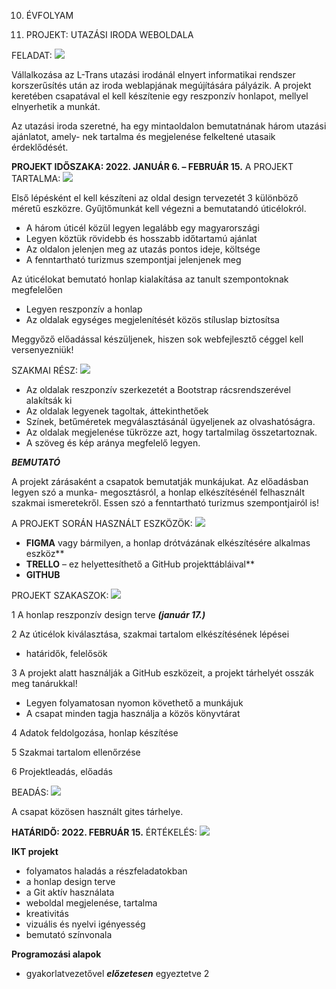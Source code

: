 ﻿10. ÉVFOLYAM

3. PROJEKT: UTAZÁSI IRODA WEBOLDALA 

FELADAT: ![](Aspose.Words.47740368-7a10-4359-95c7-b333bb0194e4.001.png)

Vállalkozása az L-Trans utazási irodánál elnyert informatikai rendszer korszerűsítés után az iroda weblapjának megújítására pályázik. A projekt keretében csapatával el kell készítenie egy reszponzív honlapot, mellyel elnyerhetik a munkát.  

Az utazási iroda szeretné, ha egy mintaoldalon bemutatnának három utazási ajánlatot, amely- nek tartalma és megjelenése felkeltené utasaik érdeklődését.  

**PROJEKT IDŐSZAKA: 2022. JANUÁR 6. – FEBRUÁR 15.** A PROJEKT TARTALMA: ![](Aspose.Words.47740368-7a10-4359-95c7-b333bb0194e4.002.png)

Első lépésként el kell készíteni az oldal design tervezetét 3 különböző méretű eszközre. Gyűjtőmunkát kell végezni a bemutatandó úticélokról. 

- A három úticél közül legyen legalább egy magyarországi 
- Legyen köztük rövidebb és hosszabb időtartamú ajánlat 
- Az oldalon jelenjen meg az utazás pontos ideje, költsége 
- A fenntartható turizmus szempontjai jelenjenek meg 

Az úticélokat bemutató honlap kialakítása az tanult szempontoknak megfelelően 

- Legyen reszponzív a honlap 
- Az oldalak egységes megjelenítését közös stíluslap biztosítsa 

Meggyőző előadással készüljenek, hiszen sok webfejlesztő céggel kell versenyezniük! 

SZAKMAI RÉSZ: ![](Aspose.Words.47740368-7a10-4359-95c7-b333bb0194e4.003.png)

- Az oldalak reszponzív szerkezetét a Bootstrap rácsrendszerével alakítsák ki 
- Az oldalak legyenek tagoltak, áttekinthetőek 
- Színek, betűméretek megválasztásánál ügyeljenek az olvashatóságra. 
- Az oldalak megjelenése tükrözze azt, hogy tartalmilag összetartoznak. 
- A szöveg és kép aránya megfelelő legyen. 

***BEMUTATÓ*** 

A projekt zárásaként a csapatok bemutatják munkájukat. Az előadásban legyen szó a munka- megosztásról, a honlap elkészítésénél felhasznált szakmai ismeretekről. Essen szó a fenntartható turizmus szempontjairól is! 

A PROJEKT SORÁN HASZNÁLT ESZKÖZÖK: ![](Aspose.Words.47740368-7a10-4359-95c7-b333bb0194e4.001.png)

- **FIGMA** vagy bármilyen, a honlap drótvázának elkészítésére alkalmas eszköz** 
- **TRELLO** – ez helyettesíthető a GitHub projekttábláival** 
- **GITHUB** 

PROJEKT SZAKASZOK: ![](Aspose.Words.47740368-7a10-4359-95c7-b333bb0194e4.004.png)

1  A honlap reszponzív design terve ***(január 17.)*** 

2  Az úticélok kiválasztása, szakmai tartalom elkészítésének lépései 

- határidők, felelősök 

3  A projekt alatt használják a GitHub eszközeit, a projekt tárhelyét osszák meg tanárukkal! 

- Legyen folyamatosan nyomon követhető a munkájuk 
- A csapat minden tagja használja a közös könyvtárat 

4  Adatok feldolgozása, honlap készítése 

5  Szakmai tartalom ellenőrzése 

6  Projektleadás, előadás 

BEADÁS: ![](Aspose.Words.47740368-7a10-4359-95c7-b333bb0194e4.005.png)

A csapat közösen használt gites tárhelye. 

**HATÁRIDŐ: 2022. FEBRUÁR 15.** ÉRTÉKELÉS: ![](Aspose.Words.47740368-7a10-4359-95c7-b333bb0194e4.006.png)

**IKT projekt**  

- folyamatos haladás a részfeladatokban 
- a honlap design terve  
- a Git aktív használata 
- weboldal megjelenése, tartalma 
- kreativitás 
- vizuális és nyelvi igényesség 
- bemutató színvonala 

**Programozási alapok** 

- gyakorlatvezetővel ***előzetesen*** egyeztetve 
2 
